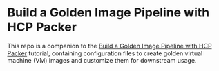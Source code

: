 # Build a Golden Image Pipeline with HCP Packer

This repo is a companion to the [Build a Golden Image Pipeline with HCP Packer](https://developer.hashicorp.com/packer/tutorials/golden-image-with-hcp-packer) tutorial, containing configuration files to create golden virtual machine (VM) images and customize them for downstream usage.
